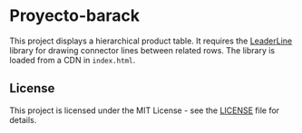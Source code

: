 # Proyecto-barack

This project displays a hierarchical product table. It requires the [LeaderLine](https://anseki.github.io/leader-line/) library for drawing connector lines between related rows. The library is loaded from a CDN in `index.html`.

## License

This project is licensed under the MIT License - see the [LICENSE](LICENSE) file for details.
